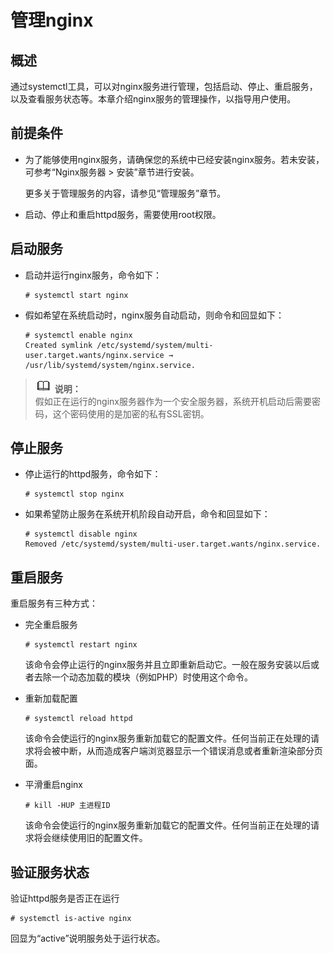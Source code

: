 # 管理nginx<a name="ZH-CN_TOPIC_0230790874"></a>

## 概述<a name="section3107702212"></a>

通过systemctl工具，可以对nginx服务进行管理，包括启动、停止、重启服务，以及查看服务状态等。本章介绍nginx服务的管理操作，以指导用户使用。

## 前提条件<a name="section131515451836"></a>

-   为了能够使用nginx服务，请确保您的系统中已经安装nginx服务。若未安装，可参考“Nginx服务器 \> 安装”章节进行安装。

    更多关于管理服务的内容，请参见“管理服务”章节。

-   启动、停止和重启httpd服务，需要使用root权限。

## 启动服务<a name="section11706181733216"></a>

-   启动并运行nginx服务，命令如下：

    ```
    # systemctl start nginx
    ```


-   假如希望在系统启动时，nginx服务自动启动，则命令和回显如下：

    ```
    # systemctl enable nginx
    Created symlink /etc/systemd/system/multi-user.target.wants/nginx.service → /usr/lib/systemd/system/nginx.service.
    ```


>![](public_sys-resources/icon-note.gif) **说明：**   
>假如正在运行的nginx服务器作为一个安全服务器，系统开机启动后需要密码，这个密码使用的是加密的私有SSL密钥。  

## 停止服务<a name="section7891712153914"></a>

-   停止运行的httpd服务，命令如下：

    ```
    # systemctl stop nginx
    ```

-   如果希望防止服务在系统开机阶段自动开启，命令和回显如下：

    ```
    # systemctl disable nginx
    Removed /etc/systemd/system/multi-user.target.wants/nginx.service.
    ```


## 重启服务<a name="section8969014114210"></a>

重启服务有三种方式：

-   完全重启服务

    ```
    # systemctl restart nginx
    ```

    该命令会停止运行的nginx服务并且立即重新启动它。一般在服务安装以后或者去除一个动态加载的模块（例如PHP）时使用这个命令。

-   重新加载配置

    ```
    # systemctl reload httpd
    ```

    该命令会使运行的nginx服务重新加载它的配置文件。任何当前正在处理的请求将会被中断，从而造成客户端浏览器显示一个错误消息或者重新渲染部分页面。

-   平滑重启nginx

    ```
    # kill -HUP 主进程ID
    ```

    该命令会使运行的nginx服务重新加载它的配置文件。任何当前正在处理的请求将会继续使用旧的配置文件。


## 验证服务状态<a name="section149961826829"></a>

验证httpd服务是否正在运行

```
# systemctl is-active nginx
```

回显为“active”说明服务处于运行状态。

